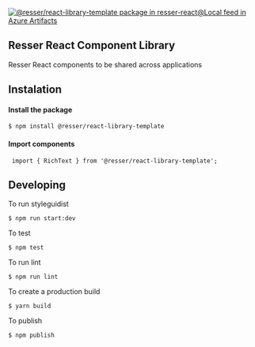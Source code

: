 [![@resser/react-library-template package in resser-react@Local feed in Azure Artifacts](https://resser.feeds.visualstudio.com/59d2fc34-37a8-4328-9a22-ae35b955426e/_apis/public/Packaging/Feeds/6e779749-f4d9-4173-ae51-473f67a78633@64626300-81f8-4f92-b0ea-9dfb92941266/Packages/5db4048b-4b43-4d55-94a5-0772cfe58271/Badge)](https://resser.visualstudio.com/ResserOS/_packaging?_a=package&feed=6e779749-f4d9-4173-ae51-473f67a78633%4064626300-81f8-4f92-b0ea-9dfb92941266&package=5db4048b-4b43-4d55-94a5-0772cfe58271&preferRelease=true)

Resser React Component Library
--------------

Resser React components to be shared across applications

## Instalation
#### Install the package
```
$ npm install @resser/react-library-template
```

#### Import components
```
 import { RichText } from '@resser/react-library-template';
```

## Developing

To run styleguidist
```
$ npm run start:dev
```

To test
```
$ npm test
```

To run lint
```
$ npm run lint
```

To create a production build
```
$ yarn build
```

To publish
```
$ npm publish
```